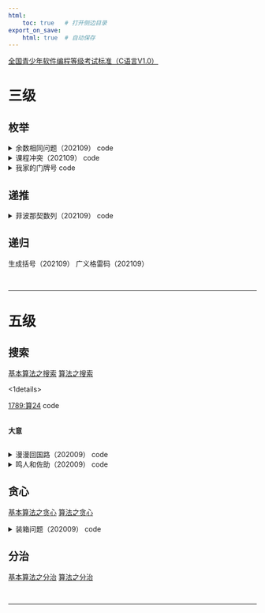 ```yaml
---
html:
    toc: true   # 打开侧边目录
export_on_save:
    html: true  # 自动保存
---
```


[全国青少年软件编程等级考试标准（C语言V1.0）](https://file.qceit.org.cn/fileroot/resource/ff03c400-fee9-4f5b-a6f5-e93f8a72e79e/20200629135433696-%E5%85%A8%E5%9B%BD%E9%9D%92%E5%B0%91%E5%B9%B4%E8%BD%AF%E4%BB%B6%E7%BC%96%E7%A8%8B%E7%AD%89%E7%BA%A7%E8%80%83%E8%AF%95%E6%A0%87%E5%87%86%EF%BC%88C%E8%AF%AD%E8%A8%801%E7%BA%A7-10%E7%BA%A7%EF%BC%89-20190927.pdf)

# 三级

## 枚举

<details><summary><a href="" target="_blank"></a>余数相同问题（202109） code</summary>

<br>

**大意**

给定三个数：$a, b, c$
求 $x$，使得 $ a \% x = b \% x = c \% x $

**思路**

1. 最简单的办法，从小到大枚举 $x$。

```cpp
#include <iostream>
using namespace std;

const int N = 1e5+10;

int a, b, c;

int main(){
	cin>>a>>b>>c;
	int x=1;
	while(++x)
		if(a%x == b%x && a%x == c%x){
			cout<<x;
			break;
		}

	return 0;
}
```
</details>


<details><summary><a href="" target="_blank"></a>课程冲突（202109） code</summary>

<br>

**大意**

给定 $n$ 门课程，以及他们的开课时间 $[a, b]$，
定义冲突程度为：对于任意两门课，他们的重合天数
求，最大的冲突程度。

**思路**

1. 我们首先需要枚举所有课

2. 对于任意的两门课，求他们的冲突时间
	即，给定 $(a_1, b_1) $ 和 $(a_2, b_2)$，求他们重合的部分
	即，$min(b_1, b_2) - max(a_1, a_2)$

```cpp
#include <iostream>
using namespace std;

const int N = 1e3+10;

int a[N], b[N];
int n, ans;

int main(){
	cin>>n;
	for(int i=1; i<=n; i++) scanf("%d%d", a+i, b+i);
	
	for(int i=1; i<=n; i++)
		for(int j=1; j<=n; j++)
			ans = max(ans, min(b[i], b[j]) - max(a[i], a[j]));
	
	cout<<ans;

	return 0;
}
```
</details>


<details><summary><a href="" target="_blank"></a>我家的门牌号 code</summary>

<br>

**大意**

门牌号从 $1$ 开始编号，假定有 $i$ 家，
门牌号之和为 $1+2+3+ ... +i$，令其为 $all$，
假定我的门牌号是 $j$，存在 $all - 2*j = n$，
给定 $n$，求 $i,j$。

**思路**

1. 显然，我们不知道自己的门牌号，自己的门牌号是需要枚举求出的。

2. 我们假设，现在有 $1,2,3,4...$ 个门牌号，我们可以很轻松的求出 $all$。

3. 在求出 $all$ 之后，枚举检查，是否存在一个门牌号，使得条件成立。

```cpp
#include <iostream>
using namespace std;

const int N = 1e5+10;
int all;

int main(){
	int n; cin>>n;
	for(int i=1; ; i++){	// 门牌号之和
		all += i;			// 
		for(int j=1; j<=i; j++)
			if(all - j*2 == n){
				cout<<j<<" "<<i;
				return 0;
			}
	}

	return 0;
}
```
</details>

## 递推

<details><summary><a href="" target="_blank"></a>菲波那契数列（202109） code</summary>

**大意**

求斐波那契数列第 $a$ 个数对 $1e4$ 取模的结果


**思路**

1. 顺序求 $fib$，将结果保存下来

```cpp
#include <iostream>
using namespace std;

const int mod = 1e4;
const int N = 1e6+10;
int a[N];

int main(){
	a[1] = a[2] = 1;
	for(int i=3; i<=1000000; i++)
		a[i] = (a[i-2] + a[i-1]) % mod;

	int n; cin>>n;
	while(n--){
		int x; cin>>x;
		cout<<a[x]<<"\n";
	}

	return 0;
}
```
</details>

## 递归

生成括号（202109）
广义格雷码（202109）

<br>

---

# 五级

## 搜索

[基本算法之搜索](http://noi.openjudge.cn/ch0205/)
[算法之搜索](http://noi.openjudge.cn/ch0407/)

<1details><summary><a href="http://noi.openjudge.cn/ch0205/1789/" target="_blank">1789:算24</a> code</summary><br>

**大意**




```cpp

```
</details>


<details><summary><a href="" target="_blank"></a>漫漫回国路（202009） code</summary>

<br>

**大意**

给定一个 $N*N$ 大小的矩阵 $g$。
$g[i][j]$ 的含义为 $i->j$ 的花费，如果是 $-1$，则说明无法到达
现让我们求 $1->N$ 是否能到达（不考虑花费和重复到达）。

**思路**

1. 不用考虑花费，那么 $g[i][j]$ 仅有两种状态，可以到达和不可到达。

2. 直接跑一遍传递闭包就好了。

```cpp
#include <iostream>
#include <cstring>
using namespace std;

const int N = 20;

bool g[N][N];	// 1 表示可以飞
int n;

void solve(){
	memset(g, 0, sizeof g);
	cin>>n;
	for(int i=1; i<=n; i++)
		for(int j=1; j<=n; j++){
			int x; cin>>x;
			if(x>0) g[i][j] = 1;
		}

	for(int i=1; i<=n; i++)
		for(int j=1; j<=n; j++)
			for(int k=1; k<=n; k++)
				g[i][j] = g[i][j] || (g[i][k] && g[k][j]);

	if(g[1][n]) puts("YES");
	else puts("NO");

	return ;
}

int main(){
	int T; cin>>T;
	while(T--) solve();
	return 0;
}
```
</details>


<details><summary><a href="" target="_blank"></a>鸣人和佐助（202009） code</summary>

<br>

**大意**

给定一个矩阵 $g$，每个位置有四种状态
* `@` 起点
* `+` 终点
* `*` 可以花费 $0$ 代价通过
* `#` 可以花费 $1$ 代价通过

每次移动花费时间 $1$，给定初始的能量，
求从起点到终点花费的最短时间

**思路**

1. 求最短路，那么肯定是 BFS 了
	* 对于可以直接通过的点，直接拓展
	* 对于需要花费代价的点，要么拓展，要么花费 $1$ 代价拓展
	* 显然，每个点可能会二次到达，所以有必要维护一个 $dis$：到达 $i,j$ 点的最小花费

2. 因此，我们队列中的每个元素，应当有:
	* 当前位置 $x, y$
	* 当前花费时间 $w$
	* 当前剩余能量 $v$

```cpp
#define fst first
#define sed second
#include <iostream>
#include <queue>
#include <cstring>
using namespace std;

typedef pair<int, int> PII;
const int dxy[4][2] = { {-1,0},{1,0},{0,-1},{0,1} };
const int inf = 0x3f3f3f3f;
const int N = 300;

bool g[N][N];
int dis[N][N];
int m, n, t;
PII S, E;	// 起点和终点

struct one{
	int x, y;
	int w, v;
};

int main(){
	memset(dis, 0x3f, sizeof dis);
	cin>>m>>n>>t;
	for(int i=1; i<=m; i++){
		string tt; cin>>tt;
		for(int j=1; j<=n; j++){
			if(tt[j-1] == '@') S = {i, j};
			if(tt[j-1] == '+') E = {i, j}, g[i][j] = 1;
			if(tt[j-1] == '*') g[i][j] = 1;
			if(tt[j-1] == '#') g[i][j] = 0;
		}
	}

	queue<one> q; q.push({S.fst, S.sed, 0, t}), dis[S.fst][S.sed] = 0;
	
	while(q.size()){
		auto u = q.front(); q.pop();

		if(u.x == E.fst && u.y == E.sed){
			cout<<u.w;
			return 0;
		}

		for(int i=0; i<4; i++){
			int nx = u.x + dxy[i][0];
			int ny = u.y + dxy[i][1];
			if(nx < 1 || nx > m || ny < 1 || ny > n) continue;
			
			if(g[nx][ny]){	// 可以直接去

				if(dis[nx][ny] > u.w)
					q.push({nx, ny, u.w+1, u.v}), dis[nx][ny] = u.w+1;

			}else{			// 不能直接去

				if(u.v && dis[nx][ny] > u.w)
					q.push({nx, ny, u.w+1, u.v-1}), dis[nx][ny] = u.w+1;

			}
		}
	}
	
	cout<<-1;
	return 0;
}
```
</details>

## 贪心

[基本算法之贪心](http://noi.openjudge.cn/ch0206/)
[算法之贪心](http://noi.openjudge.cn/ch0406/)

<details><summary><a href="" target="_blank"></a>装箱问题（202009） code</summary>

<br>

**大意**

给定若干个 $1*1, 2*2, 3*3, 4*4, 5*5, 6*6$ 的物品，需要将其全部放入 $6*6$ 的箱子里。

求至少需要多少个箱子。

**思路**

1. 我们尝试从大的往小的放，每种物品的数量看作 $n_{6,5,4,3,2,1}$：
    * $6*6$: 需要 $n_6$ 个箱子
    * $5*5$: 需要 $n_5$ 个箱子
        * 此时，箱子中可能空位，可以放置 $(n_5 * 11)$ 个 $(1*1)$ 的物品
    * $4*4$: 需要 $n_4$ 个箱子
        * 此时，箱子中可能空位，可以放置 $(n_4 * 5)$ 个 $(2*2)$ 的物品
        * 此时，箱子中可能空位，可以放置 $max(0, n_4 * 5 - n_2)$ 个 $(1*1)$ 的物品
    * $3*3$：需要 $(n_3+3) / 4$ 个箱子
        * 如果 $n_3 \% 4==0$，不存在空位
        * 如果 $n_3 \% 4==1$，可以放置 $5$ 个 $(2*2)$ 的物品 
            * 尝试继续塞下 $max(0, 5-n_2) * 4 + 7$ 个 $(1*1)$ 的物品
        * 如果 $n_3 \% 4==2$，可以放置 $3$ 个 $(2*2)$ 的物品
            * 尝试继续塞下 $max(0, 3-n_2) * 4 + 6$ 个 $(1*1)$ 的物品
        * 如果 $n_3 \% 4==3$，可以放置 $1$ 个 $(2*2)$ 的物品
            * 尝试继续塞下 $max(0, 1-n_2) * 4 + 5$ 个 $(1*1)$ 的物品
    * $2*2$：需要 $(n_2+8) / 9$ 个箱子
        * 如果 $n_2 \% 9==0$，不存在空位
        * 否则，可以放置 $36 - 4 * n_2 \% 9$ 个 $(1*1)$ 的物品
    * $1*1$：需要 $(n_1+35) / 36$ 个箱子

```cpp
#include <iostream>
using namespace std;

const int N = 1e5+10;

int n1,n2,n3,n4,n5,n6;

void solve(){
	int ans=0;
	ans += n6;
	
	ans += n5;
	n1 = max(0, n1 - n5*11);
	
	ans += n4;
	n1 = max(0, n1 - max(0, n4*5-n2));
	n2 = max(0, n2 - n4*5);

	ans += (n3+3)/4;
	if(n3%4==1){
		n1 = max(0, n1-(max(0, 5-n2)*4+7));
		n2 = max(0, n2-5);
	}
	else if(n3%4==2){
		n1 = max(0, n1-(max(0, 3-n2)*4+6));
		n2 = max(0, n2-3);
	}
	else if(n3%4==3){
		n1 = max(0, n1-(max(0, 1-n2)*4+5));
		n2 = max(0, n2-1);
	}

	ans += (n2+8)/9;
	if(n2%9){
		n1 = max(0, n1 - max(0, 36 - 4*n2%9));
	}

	ans += (n1+35)/36;

	cout<<ans<<"\n";

	return ;
}

int main(){
	while(cin>>n1>>n2>>n3>>n4>>n5>>n6, n1||n2||n3||n4||n5||n6)
		solve();
	return 0;
}
```
</details>

## 分治

[基本算法之分治](http://noi.openjudge.cn/ch0204/)
[算法之分治](http://noi.openjudge.cn/ch0404/)




<br>

---